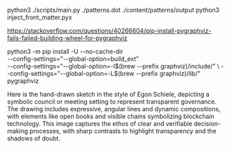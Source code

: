 python3 ./scripts/main.py ./patterns.dot ./content/patterns/output
python3 inject_front_matter.pyx

https://stackoverflow.com/questions/40266604/pip-install-pygraphviz-fails-failed-building-wheel-for-pygraphviz

python3 -m pip install -U --no-cache-dir  \
            --config-settings="--global-option=build_ext" \
            --config-settings="--global-option=-I$(brew --prefix graphviz)/include/" \
            --config-settings="--global-option=-L$(brew --prefix graphviz)/lib/" \
            pygraphviz



Here is the hand-drawn sketch in the style of Egon Schiele, depicting a symbolic council or meeting setting to represent transparent governance. The drawing includes expressive, angular lines and dynamic compositions, with elements like open books and visible chains symbolizing blockchain technology. This image captures the ethos of clear and verifiable decision-making processes, with sharp contrasts to highlight transparency and the shadows of doubt.